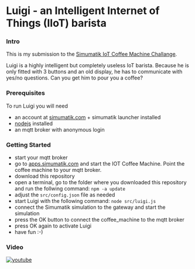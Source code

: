# Luigi - an Intelligent Internet of Things (IIoT) barista

### Intro
This is my submission to the [Simumatik IoT Coffee Machine Challange](https://academy.simumatik.com/iot-challenge/). 

Luigi is a highly intelligent but completely useless IoT barista. Because he is only fitted with 3 buttons and an old display, he has to communicate with yes/no questions. Can you get him to pour you a coffee?

### Prerequisites
To run Luigi you will need
* an account at [simumatik.com](https://simumatik.com/) + simumatik launcher installed
* [nodejs](https://nodejs.org/) installed
* an mqtt broker with anonymous login


### Getting Started
* start your mqtt broker
* go to [apps.simumatik.com](https://apps.simumatik.com) and start the IOT Coffee Machine. Point the coffee machine to your mqtt broker.
* download this repository
* open a terminal, go to the folder where you downloaded this repository and run the follwing command: `npm -a update`
* adjust the `src/config.json` file as needed
* start Luigi with the following command: `node src/luigi.js`
* connect the Simumatik simulation to the gateway and start the simulation
* press the OK button to connect the coffee_machine to the mqtt broker
* press OK again to activate Luigi
* have fun :-)

### Video
[![youtube](https://img.youtube.com/vi/xcjudPhLdfc/0.jpg)](https://youtu.be/xcjudPhLdfc)

